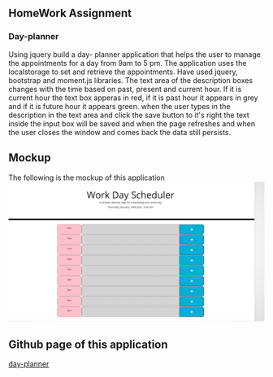 ## HomeWork Assignment
### Day-planner
Using jquery build a day- planner application that helps the user to manage the 
appointments for a day from 9am to 5 pm.
The application uses the localstorage to set and retrieve the appointments.
Have used jquery, bootstrap and moment.js libraries.
The text area of the description boxes changes with the time based on past,
present and current hour. If it is current hour the text box apperas in red,
if it is past hour it appears in grey and if it is future hour it appears green.
when the user types in the description in the text area and click the save button to 
it's right the text inside the input box will be saved and when the page refreshes and 
when the user closes the window and comes back the data still persists.
## Mockup
The following is the mockup of this application
![mockup](Assets/mockup.PNG)

## Github page of this application

[day-planner](https://selvivini.github.io/jquery-dayplanner/)

